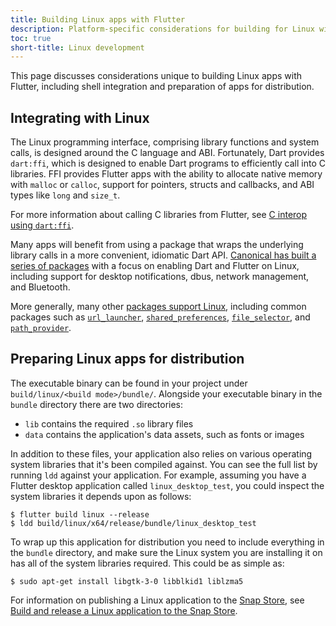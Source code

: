 ```yaml
---
title: Building Linux apps with Flutter
description: Platform-specific considerations for building for Linux with Flutter.
toc: true
short-title: Linux development
---
```


This page discusses considerations unique to building
Linux apps with Flutter, including shell integration
and preparation of apps for distribution.

## Integrating with Linux

The Linux programming interface,
comprising library functions and system calls,
is designed around the C language and ABI.
Fortunately, Dart provides `dart:ffi`,
which is designed to enable Dart programs
to efficiently call into C libraries.
FFI provides Flutter apps with the ability to
allocate native memory with `malloc` or `calloc`,
support for pointers, structs and callbacks,
and ABI types like `long` and `size_t`.

For more information about calling C libraries
from Flutter, see [C interop using `dart:ffi`][].

Many apps will benefit from using a package that
wraps the underlying library
calls in a more convenient, idiomatic Dart API.
[Canonical has built a series of packages][Canonical]
with a focus on enabling Dart and Flutter on Linux,
including support for desktop notifications,
dbus, network management, and Bluetooth.

More generally, many other [packages support Linux],
including common packages such as [`url_launcher`],
[`shared_preferences`], [`file_selector`], and
[`path_provider`].

[C interop using `dart:ffi`]: {{site.dart-site}}/guides/libraries/c-interop
[Canonical]: {{site.pub}}/publishers/canonical.com/packages
[packages support Linux]: {{site.pub}}/packages?q=platform%3Alinux
[`url_launcher`]: {{site.pub-pkg}}/url_launcher
[`shared_preferences`]: {{site.pub-pkg}}/shared_preferences
[`file_selector`]: {{site.pub-pkg}}/file_selector
[`path_provider`]: {{site.pub-pkg}}/path_provider

## Preparing Linux apps for distribution

The executable binary can be found in your project under
`build/linux/<build mode>/bundle/`. Alongside your
executable binary in the `bundle` directory there are
two directories:

* `lib` contains the required `.so` library files
* `data` contains the application's data assets,
   such as fonts or images

In addition to these files, your application also
relies on various operating system libraries that
it's been compiled against.
You can see the full list by running `ldd`
against your application. For example,
assuming you have a Flutter desktop application
called `linux_desktop_test`, you could inspect
the system libraries it depends upon as follows:

```terminal
$ flutter build linux --release
$ ldd build/linux/x64/release/bundle/linux_desktop_test
```

To wrap up this application for distribution
you need to include everything in the `bundle` directory,
and make sure the Linux system you are installing
it on has all of the system libraries required.
This could be as simple as:

```terminal
$ sudo apt-get install libgtk-3-0 libblkid1 liblzma5
```

For information on publishing a Linux application
to the [Snap Store], see
[Build and release a Linux application to the Snap Store][].

[Snap Store]: https://snapcraft.io/store
[Build and release a Linux application to the Snap Store]: /deployment/linux
